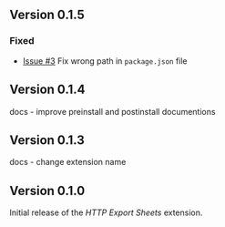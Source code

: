 ## Version 0.1.5
### Fixed
- [Issue #3](https://github.com/amin3mej/firebase-http-export-sheets/issues/3)
Fix wrong path in `package.json` file

## Version 0.1.4

docs - improve preinstall and postinstall documentions

## Version 0.1.3

docs - change extension name

## Version 0.1.0

Initial release of the _HTTP Export Sheets_ extension.